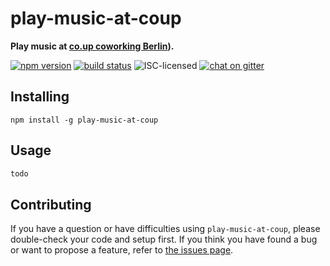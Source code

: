 # play-music-at-coup

**Play music at [co.up coworking Berlin](http://co-up.de/)).**

[![npm version](https://img.shields.io/npm/v/play-music-at-coup.svg)](https://www.npmjs.com/package/play-music-at-coup)
[![build status](https://api.travis-ci.org/derhuerst/play-music-at-coup.svg?branch=master)](https://travis-ci.org/derhuerst/play-music-at-coup)
![ISC-licensed](https://img.shields.io/github/license/derhuerst/play-music-at-coup.svg)
[![chat on gitter](https://badges.gitter.im/derhuerst.svg)](https://gitter.im/derhuerst)


## Installing

```shell
npm install -g play-music-at-coup
```


## Usage

```js
todo
```


## Contributing

If you have a question or have difficulties using `play-music-at-coup`, please double-check your code and setup first. If you think you have found a bug or want to propose a feature, refer to [the issues page](https://github.com/derhuerst/play-music-at-coup/issues).
